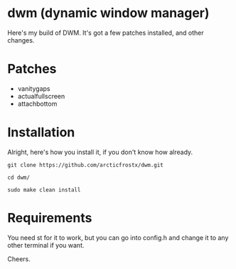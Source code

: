 # dwm (dynamic window manager)

Here's my build of DWM. It's got a few patches installed, and other changes.

# Patches
- vanitygaps
- actualfullscreen
- attachbottom

# Installation
Alright, here's how you install it, if you don't know how already.
```
git clone https://github.com/arcticfrostx/dwm.git
```
```
cd dwm/
```
```
sudo make clean install
```
# Requirements
You need st for it to work, but you can go into config.h and change it to any other terminal if you want.

Cheers.
